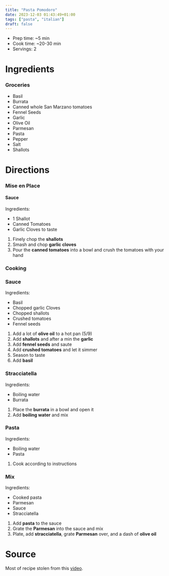 ```yaml
---
title: "Pasta Pomodoro"
date: 2023-12-03 01:43:49+01:00
tags: ["pasta", "italian"]
draft: false
---
```


- Prep time: ~5 min
- Cook time: ~20-30 min
- Servings: 2

# Ingredients

### Groceries

- Basil
- Burrata
- Canned whole San Marzano tomatoes
- Fennel Seeds
- Garlic
- Olive Oil
- Parmesan
- Pasta
- Pepper
- Salt
- Shallots

# Directions

### Mise en Place


#### Sauce

Ingredients:

- 1 Shallot
- Canned Tomatoes
- Garlic Cloves to taste

1. Finely chop the **shallots**
2. Smash and chop **garlic cloves**
3. Pour the **canned tomatoes** into a bowl and crush the tomatoes with your hand

### Cooking

### Sauce

Ingredients:

- Basil
- Chopped garlic Cloves
- Chopped shallots
- Crushed tomatoes
- Fennel seeds

1. Add a lot of **olive oil** to a hot pan (5/9)
2. Add **shallots** and after a min the **garlic**
3. Add **fennel seeds** and saute
4. Add **crushed tomatoes** and let it simmer
5. Season to taste
6. Add **basil**

### Stracciatella

Ingredients:
- Boiling water
- Burrata

1. Place the **burrata** in a bowl and open it
2. Add **boiling water** and mix

### Pasta

Ingredients:
- Boiling water
- Pasta

1. Cook according to instructions

### Mix

Ingredients:
- Cooked pasta
- Parmesan
- Sauce
- Stracciatella

1. Add **pasta** to the sauce
2. Grate the **Parmesan** into the sauce and mix
3. Plate, add **stracciatella**, grate **Parmesan** over, and a dash of **olive oil**


# Source

Most of recipe stolen from this [video](https://www.youtube.com/watch?v=dp19RF_mvcw).
